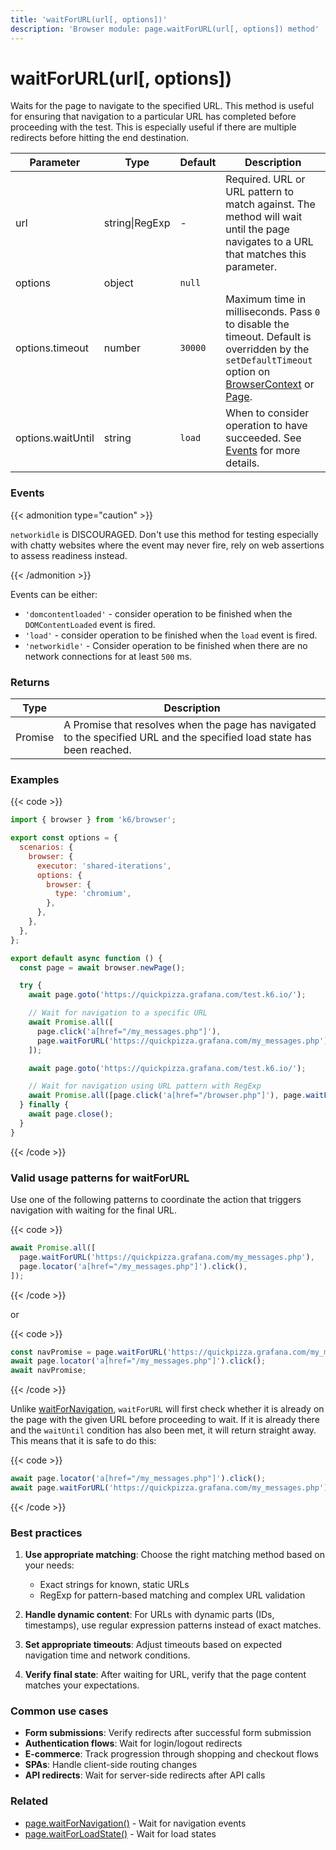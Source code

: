 ```yaml
---
title: 'waitForURL(url[, options])'
description: 'Browser module: page.waitForURL(url[, options]) method'
---
```


# waitForURL(url[, options])

Waits for the page to navigate to the specified URL. This method is useful for ensuring that navigation to a particular URL has completed before proceeding with the test. This is especially useful if there are multiple redirects before hitting the end destination.

<TableWithNestedRows>

| Parameter         | Type           | Default | Description                                                                                                                                                                                                                                                                                                         |
| ----------------- | -------------- | ------- | ------------------------------------------------------------------------------------------------------------------------------------------------------------------------------------------------------------------------------------------------------------------------------------------------------------------- |
| url               | string\|RegExp | -       | Required. URL or URL pattern to match against. The method will wait until the page navigates to a URL that matches this parameter.                                                                                                                                                                                  |
| options           | object         | `null`  |                                                                                                                                                                                                                                                                                                                     |
| options.timeout   | number         | `30000` | Maximum time in milliseconds. Pass `0` to disable the timeout. Default is overridden by the `setDefaultTimeout` option on [BrowserContext](https://grafana.com/docs/k6/<K6_VERSION>/javascript-api/k6-browser/browsercontext/) or [Page](https://grafana.com/docs/k6/<K6_VERSION>/javascript-api/k6-browser/page/). |
| options.waitUntil | string         | `load`  | When to consider operation to have succeeded. See [Events](#events) for more details.                                                                                                                                                                                                                               |

</TableWithNestedRows>

### Events

{{< admonition type="caution" >}}

`networkidle` is DISCOURAGED. Don't use this method for testing especially with chatty websites where the event may never fire, rely on web assertions to assess readiness instead.

{{< /admonition >}}

Events can be either:

- `'domcontentloaded'` - consider operation to be finished when the `DOMContentLoaded` event is fired.
- `'load'` - consider operation to be finished when the `load` event is fired.
- `'networkidle'` - Consider operation to be finished when there are no network connections for at least `500` ms.

### Returns

| Type    | Description                                                                                                             |
| ------- | ----------------------------------------------------------------------------------------------------------------------- |
| Promise | A Promise that resolves when the page has navigated to the specified URL and the specified load state has been reached. |

### Examples

{{< code >}}

<!-- md-k6:skip -->

```javascript
import { browser } from 'k6/browser';

export const options = {
  scenarios: {
    browser: {
      executor: 'shared-iterations',
      options: {
        browser: {
          type: 'chromium',
        },
      },
    },
  },
};

export default async function () {
  const page = await browser.newPage();

  try {
    await page.goto('https://quickpizza.grafana.com/test.k6.io/');

    // Wait for navigation to a specific URL
    await Promise.all([
      page.click('a[href="/my_messages.php"]'),
      page.waitForURL('https://quickpizza.grafana.com/my_messages.php'),
    ]);

    await page.goto('https://quickpizza.grafana.com/test.k6.io/');

    // Wait for navigation using URL pattern with RegExp
    await Promise.all([page.click('a[href="/browser.php"]'), page.waitForURL(/\/browser\.php$/)]);
  } finally {
    await page.close();
  }
}
```

{{< /code >}}

### Valid usage patterns for waitForURL

Use one of the following patterns to coordinate the action that triggers navigation with waiting for the final URL.

{{< code >}}

<!-- eslint-skip -->

```js
await Promise.all([
  page.waitForURL('https://quickpizza.grafana.com/my_messages.php'),
  page.locator('a[href="/my_messages.php"]').click(),
]);
```

{{< /code >}}

or

{{< code >}}

<!-- eslint-skip -->

```js
const navPromise = page.waitForURL('https://quickpizza.grafana.com/my_messages.php');
await page.locator('a[href="/my_messages.php"]').click();
await navPromise;
```

{{< /code >}}

Unlike [waitForNavigation](https://grafana.com/docs/k6/<K6_VERSION>/javascript-api/k6-browser/page/waitfornavigation), `waitForURL` will first check whether it is already on the page with the given URL before proceeding to wait. If it is already there and the `waitUntil` condition has also been met, it will return straight away. This means that it is safe to do this:

{{< code >}}

<!-- eslint-skip -->

```js
await page.locator('a[href="/my_messages.php"]').click();
await page.waitForURL('https://quickpizza.grafana.com/my_messages.php');
```

{{< /code >}}

### Best practices

1. **Use appropriate matching**: Choose the right matching method based on your needs:

   - Exact strings for known, static URLs
   - RegExp for pattern-based matching and complex URL validation

2. **Handle dynamic content**: For URLs with dynamic parts (IDs, timestamps), use regular expression patterns instead of exact matches.

3. **Set appropriate timeouts**: Adjust timeouts based on expected navigation time and network conditions.

4. **Verify final state**: After waiting for URL, verify that the page content matches your expectations.

### Common use cases

- **Form submissions**: Verify redirects after successful form submission
- **Authentication flows**: Wait for login/logout redirects
- **E-commerce**: Track progression through shopping and checkout flows
- **SPAs**: Handle client-side routing changes
- **API redirects**: Wait for server-side redirects after API calls

### Related

- [page.waitForNavigation()](https://grafana.com/docs/k6/<K6_VERSION>/javascript-api/k6-browser/page/waitfornavigation/) - Wait for navigation events
- [page.waitForLoadState()](https://grafana.com/docs/k6/<K6_VERSION>/javascript-api/k6-browser/page/waitforloadstate/) - Wait for load states
